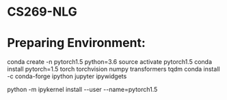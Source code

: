# CS269-NLG

# Preparing Environment:

conda create -n pytorch1.5 python=3.6
source activate pytorch1.5
conda install pytorch=1.5 torch torchvision numpy transformers tqdm
conda install -c conda-forge ipython jupyter ipywidgets

python -m ipykernel install --user --name=pytorch1.5
